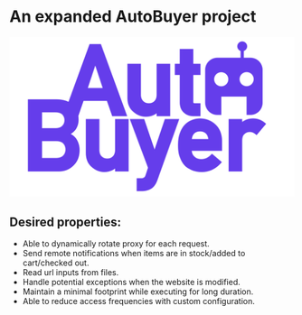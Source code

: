 # An expanded AutoBuyer project
![](https://github.com/yaozhang-this/AutoBuyer/blob/master/Autobuyer.png)
## Desired properties:
* Able to dynamically rotate proxy for each request.
* Send remote notifications when items are in stock/added to cart/checked out.
* Read url inputs from files.
* Handle potential exceptions when the website is modified.
* Maintain a minimal footprint while executing for long duration.
* Able to reduce access frequencies with custom configuration.
